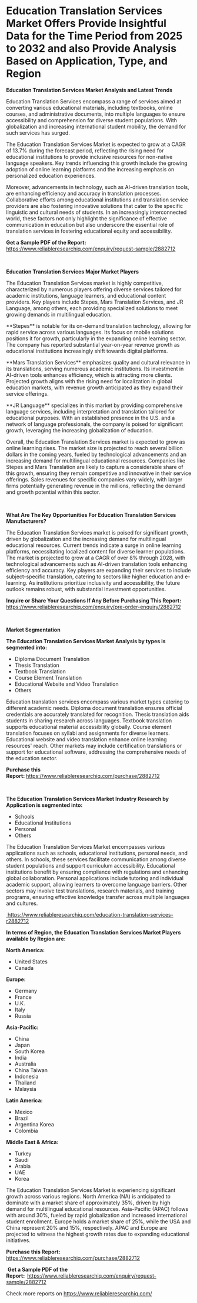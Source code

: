 <p><h1>Education Translation Services Market Offers Provide Insightful Data for the Time Period from 2025 to 2032 and also Provide Analysis Based on Application, Type, and Region</h1></p><p><strong>Education Translation Services Market Analysis and Latest Trends</strong></p>
<p><p>Education Translation Services encompass a range of services aimed at converting various educational materials, including textbooks, online courses, and administrative documents, into multiple languages to ensure accessibility and comprehension for diverse student populations. With globalization and increasing international student mobility, the demand for such services has surged. </p><p>The Education Translation Services Market is expected to grow at a CAGR of 13.7% during the forecast period, reflecting the rising need for educational institutions to provide inclusive resources for non-native language speakers. Key trends influencing this growth include the growing adoption of online learning platforms and the increasing emphasis on personalized education experiences. </p><p>Moreover, advancements in technology, such as AI-driven translation tools, are enhancing efficiency and accuracy in translation processes. Collaborative efforts among educational institutions and translation service providers are also fostering innovative solutions that cater to the specific linguistic and cultural needs of students. In an increasingly interconnected world, these factors not only highlight the significance of effective communication in education but also underscore the essential role of translation services in fostering educational equity and accessibility.</p></p>
<p><strong>Get a Sample PDF of the Report:&nbsp;</strong> <a href="https://www.reliableresearchiq.com/enquiry/request-sample/2882712?utm_campaign=3085&utm_medium=2&utm_source=Github&utm_content=ia&utm_term=13032025&utm_id=education-translation-services">https://www.reliableresearchiq.com/enquiry/request-sample/2882712</a></p>
<p>&nbsp;</p>
<p><strong>Education Translation Services Major Market Players</strong></p>
<p><p>The Education Translation Services market is highly competitive, characterized by numerous players offering diverse services tailored for academic institutions, language learners, and educational content providers. Key players include Stepes, Mars Translation Services, and JR Language, among others, each providing specialized solutions to meet growing demands in multilingual education.</p><p>**Stepes** is notable for its on-demand translation technology, allowing for rapid service across various languages. Its focus on mobile solutions positions it for growth, particularly in the expanding online learning sector. The company has reported substantial year-on-year revenue growth as educational institutions increasingly shift towards digital platforms.</p><p>**Mars Translation Services** emphasizes quality and cultural relevance in its translations, serving numerous academic institutions. Its investment in AI-driven tools enhances efficiency, which is attracting more clients. Projected growth aligns with the rising need for localization in global education markets, with revenue growth anticipated as they expand their service offerings.</p><p>**JR Language** specializes in this market by providing comprehensive language services, including interpretation and translation tailored for educational purposes. With an established presence in the U.S. and a network of language professionals, the company is poised for significant growth, leveraging the increasing globalization of education.</p><p>Overall, the Education Translation Services market is expected to grow as online learning rises. The market size is projected to reach several billion dollars in the coming years, fueled by technological advancements and an increasing demand for multilingual educational resources. Companies like Stepes and Mars Translation are likely to capture a considerable share of this growth, ensuring they remain competitive and innovative in their service offerings. Sales revenues for specific companies vary widely, with larger firms potentially generating revenue in the millions, reflecting the demand and growth potential within this sector.</p></p>
<p>&nbsp;</p>
<p><strong>What Are The Key Opportunities For Education Translation Services Manufacturers?</strong></p>
<p><p>The Education Translation Services market is poised for significant growth, driven by globalization and the increasing demand for multilingual educational resources. Current trends indicate a surge in online learning platforms, necessitating localized content for diverse learner populations. The market is projected to grow at a CAGR of over 8% through 2028, with technological advancements such as AI-driven translation tools enhancing efficiency and accuracy. Key players are expanding their services to include subject-specific translation, catering to sectors like higher education and e-learning. As institutions prioritize inclusivity and accessibility, the future outlook remains robust, with substantial investment opportunities.</p></p>
<p><strong>Inquire or Share Your Questions If Any Before Purchasing This Report:</strong> <a href="https://www.reliableresearchiq.com/enquiry/pre-order-enquiry/2882712?utm_campaign=3085&utm_medium=2&utm_source=Github&utm_content=ia&utm_term=13032025&utm_id=education-translation-services">https://www.reliableresearchiq.com/enquiry/pre-order-enquiry/2882712</a></p>
<p>&nbsp;</p>
<p><strong>Market Segmentation</strong></p>
<p><strong>The Education Translation Services Market Analysis by types is segmented into:</strong></p>
<p><ul><li>Diploma Document Translation</li><li>Thesis Translation</li><li>Textbook Translation</li><li>Course Element Translation</li><li>Educational Website and Video Translation</li><li>Others</li></ul></p>
<p><p>Education translation services encompass various market types catering to different academic needs. Diploma document translation ensures official credentials are accurately translated for recognition. Thesis translation aids students in sharing research across languages. Textbook translation supports educational material accessibility globally. Course element translation focuses on syllabi and assignments for diverse learners. Educational website and video translation enhance online learning resources' reach. Other markets may include certification translations or support for educational software, addressing the comprehensive needs of the education sector.</p></p>
<p><strong>Purchase this Report:&nbsp;</strong><a href="https://www.reliableresearchiq.com/purchase/2882712?utm_campaign=3085&utm_medium=2&utm_source=Github&utm_content=ia&utm_term=13032025&utm_id=education-translation-services">https://www.reliableresearchiq.com/purchase/2882712</a></p>
<p>&nbsp;</p>
<p><strong>The Education Translation Services Market Industry Research by Application is segmented into:</strong></p>
<p><ul><li>Schools</li><li>Educational Institutions</li><li>Personal</li><li>Others</li></ul></p>
<p><p>The Education Translation Services Market encompasses various applications such as schools, educational institutions, personal needs, and others. In schools, these services facilitate communication among diverse student populations and support curriculum accessibility. Educational institutions benefit by ensuring compliance with regulations and enhancing global collaboration. Personal applications include tutoring and individual academic support, allowing learners to overcome language barriers. Other sectors may involve test translations, research materials, and training programs, ensuring effective knowledge transfer across multiple languages and cultures.</p></p>
<p><a href="https://www.reliableresearchiq.com/education-translation-services-r2882712?utm_campaign=3085&utm_medium=2&utm_source=Github&utm_content=ia&utm_term=13032025&utm_id=education-translation-services">&nbsp;https://www.reliableresearchiq.com/education-translation-services-r2882712</a></p>
<p><strong>In terms of Region, the Education Translation Services Market Players available by Region are:</strong></p>
<p>
    <p> <strong> North America: </strong>
        <ul>
            <li>United States</li>
            <li>Canada</li>
        </ul>
        </p> 
    <p> <strong> Europe: </strong>
        <ul>
            <li>Germany</li>
            <li>France</li>
            <li>U.K.</li>
            <li>Italy</li>
            <li>Russia</li>
        </ul>
        </p> 
    <p> <strong> Asia-Pacific: </strong>
        <ul>
            <li>China</li>
            <li>Japan</li>
            <li>South Korea</li>
            <li>India</li>
            <li>Australia</li>
            <li>China Taiwan</li>
            <li>Indonesia</li>
            <li>Thailand</li>
            <li>Malaysia</li>
        </ul>
        </p> 
    <p> <strong> Latin America: </strong>
        <ul>
            <li>Mexico</li>
            <li>Brazil</li>
            <li>Argentina Korea</li>
            <li>Colombia</li>
        </ul>
        </p> 
    <p> <strong> Middle East & Africa: </strong>
        <ul>
            <li>Turkey</li>
            <li>Saudi</li>
            <li>Arabia</li>
            <li>UAE</li>
            <li>Korea</li>
        </ul>
    </p>
    </p>
<p><p>The Education Translation Services Market is experiencing significant growth across various regions. North America (NA) is anticipated to dominate with a market share of approximately 35%, driven by high demand for multilingual educational resources. Asia-Pacific (APAC) follows with around 30%, fueled by rapid globalization and increased international student enrollment. Europe holds a market share of 25%, while the USA and China represent 20% and 15%, respectively. APAC and Europe are projected to witness the highest growth rates due to expanding educational initiatives.</p></p>
<p><strong>Purchase this Report: </strong><a href="https://www.reliableresearchiq.com/purchase/2882712?utm_campaign=3085&utm_medium=2&utm_source=Github&utm_content=ia&utm_term=13032025&utm_id=education-translation-services">https://www.reliableresearchiq.com/purchase/2882712</a></p>
<p>&nbsp;<strong>Get a Sample PDF of the Report:&nbsp;&nbsp;</strong><a href="https://www.reliableresearchiq.com/enquiry/request-sample/2882712?utm_campaign=3085&utm_medium=2&utm_source=Github&utm_content=ia&utm_term=13032025&utm_id=education-translation-services">https://www.reliableresearchiq.com/enquiry/request-sample/2882712</a></p>
<p><strong></strong></p>
<p>Check more reports on <a href="https://www.reliableresearchiq.com/?utm_campaign=3085&utm_medium=2&utm_source=Github&utm_content=ia&utm_term=13032025&utm_id=education-translation-services">https://www.reliableresearchiq.com/</a></p>